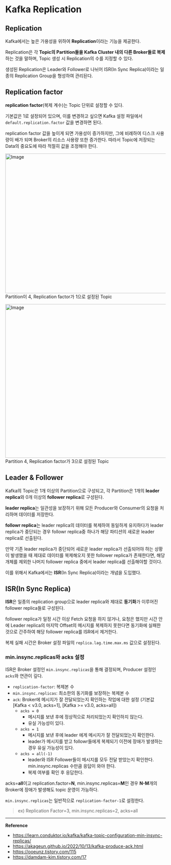 # Kafka Replication
## Replication
Kafka에서는 높은 가용성을 위하여 **Replication**이라는 기능을 제공한다.

Replication은 각 **Topic의 Partition들을 Kafka Cluster 내의 다른 Broker들로 복제**하는 것을 말하며, Topic 생성 시 Replication의 수를 지정할 수 있다.

생성된 Replication은 Leader와 Follower로 나뉘어 ISR(In Sync Replica)이라는 일종의 Replication Group을 형성하여 관리된다.

## Replication factor
**replication factor**(복제 계수)는 Topic 단위로 설정할 수 있다.

기본값은 1로 설정되어 있으며, 이를 변경하고 싶으면 Kafka 설정 파일에서 `default.replication.factor` 값을 변경하면 된다.

replication factor 값을 높이게 되면 가용성이 증가하지만, 그에 비례하여 디스크 사용량이 배가 되며 Broker의 리소스 사용량 또한 증가한다. 따라서 Topic에 저장되는 Data의 중요도에 따라 적절히 값을 조정해야 한다.

<img width="600" height="437" alt="Image" src="https://github.com/user-attachments/assets/f0885def-0f54-4a7a-b302-fbb8be8f9d89" /><br>
Partition이 4, Replication factor가 1으로 설정된 Topic

<img width="600" height="481" alt="Image" src="https://github.com/user-attachments/assets/6f5ee639-b0b7-4393-b983-d8a04d9bd395" /><br>
Partition 4, Replication factor가 3으로 설정된 Topic

## Leader & Follower
Kafka의 Topic은 1개 이상의 Partition으로 구성되고, 각 Partition은 1개의 **leader replica**와 0개 이상의 **follower replica**로 구성된다.

**leader replica**는 일관성을 보장하기 위해 모든 Producer와 Consumer의 요청을 처리하며 데이터를 저장한다.

**followr replica**는 leader replica의 데이터를 복제하여 동일하게 유지하다가 leader replica가 중단되는 경우 followr replica중 하나가 해당 파티션의 새로운 leader replica로 선출된다.

만약 기존 leader replica가 중단되어 새로운 leader replica가 선출되어야 하는 상황이 발생했을 때 제대로 데이터를 복제해오지 못한 follower replica가 존재한다면, 해당 개체를 제외한 나머지 follower replica 중에서 leader replica를 선출해야할 것이다.

이를 위해서 Kafka에서는 **ISR**(In Sync Replica)이라는 개념을 도입했다.

## ISR(In Sync Replica)
**ISR**은 일종의 replication group으로 leader replica와 제대로 **동기화**가 이루어진 follower replica들로 구성된다.

follower replica가 일정 시간 이상 Fetch 요청을 하지 않거나, 요청은 했지만 시간 안에 Leader replica의 마지막 Offset의 메시지를 복제하지 못한다면 동기화에 실패한 것으로 간주하여 해당 follower replica를 ISR에서 제거한다.

복제 실패 시간은 Broker 설정 파일의 `replica.lag.time.max.ms` 값으로 설정된다.

### min.insync.replicas와 acks 설정
ISR은 Broker 설정인 `min.insync.replicas`을 통해 결정되며, Producer 설정인 `acks`와 연관이 깊다.
- `replication-factor`: 복제본 수
- `min.insync.replicas`: 최소한의 동기화를 보장하는 복제본 수
- `ack`: Broker에 메시지가 잘 전달되었는지 확인하는 작업에 대한 설정 (기본값 [Kafka < v3.0, acks=1], [Kafka >= v3.0, acks=all])
  - `acks = 0`
  	- 메시지를 보낸 후에 정상적으로 처리되었는지 확인하지 않는다.
    - 유실 가능성이 있다.
  - `acks = 1`
    - 메시지를 보낸 후에 leader 에게 메시지가 잘 전달되었는지 확인한다.
    - leader가 메시지를 받고 followr들에게 복제되기 이전에 장애가 발생하는 경우 유실 가능성이 있다.
  - `acks = all(-1)`
    - leader와 ISR Follower들이 메시지를 모두 전달 받았는지 확인한다. min.insync.replicas 수만큼 응답이 와야 한다.
    - 복제 여부를 확인 후 응답한다.

acks=**all**이고 replication.factor=**N**, min.insync.replicas=**M**인 경우 **N-M**개의 Broker에 장애가 발생해도 topic 운영이 가능하다.

`min.insync.replicas`는 일반적으로 `replication-factor-1`로 설정한다.
> ex) Replication Factor=3, min.insync.replicas=2, acks=all

---
**Reference**<br>
- https://learn.conduktor.io/kafka/kafka-topic-configuration-min-insync-replicas/
- https://akageun.github.io/2022/10/13/kafka-produce-ack.html
- https://ooeunz.tistory.com/115
- https://damdam-kim.tistory.com/17

